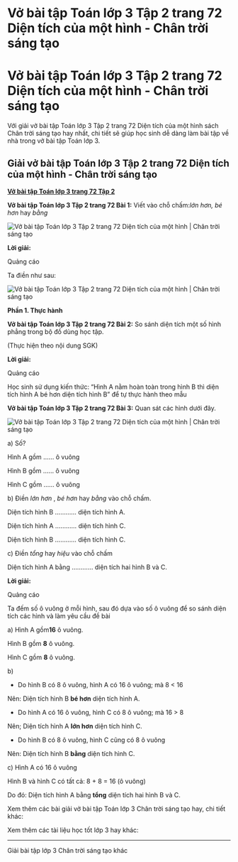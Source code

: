 # Vở bài tập Toán lớp 3 Tập 2 trang 72 Diện tích của một hình - Chân trời sáng tạo

# Vở bài tập Toán lớp 3 Tập 2 trang 72 Diện tích của một hình - Chân trời sáng tạo

Với giải vở bài tập Toán lớp 3 Tập 2 trang 72 Diện tích của một hình sách Chân trời sáng tạo hay nhất, chi tiết sẽ giúp học sinh dễ dàng làm bài tập về nhà trong vở bài tập Toán lớp 3.

## Giải vở bài tập Toán lớp 3 Tập 2 trang 72 Diện tích của một hình - Chân trời sáng tạo

[**Vở bài tập Toán lớp 3 trang 72 Tập 2**](https://vietjack.com/vbt-toan-3-ct/vbt-toan-lop-3-trang-72-tap-2.jsp)

**Vở bài tập Toán lớp 3 Tập 2 trang 72 Bài 1:** Viết vào chỗ chấm:_lớn hơn, bé hơn_ hay _bằng_

![Vở bài tập Toán lớp 3 Tập 2 trang 72 Diện tích của một hình | Chân trời sáng tạo](https://vietjack.com/vbt-toan-3-ct/images/dien-tich-cua-mot-hinh.PNG)

**Lời giải:**

Quảng cáo

Ta điền như sau:

![Vở bài tập Toán lớp 3 Tập 2 trang 72 Diện tích của một hình | Chân trời sáng tạo](https://vietjack.com/vbt-toan-3-ct/images/dien-tich-cua-mot-hinh-1.PNG)

**Phần 1. Thực hành**

**Vở bài tập Toán lớp 3 Tập 2 trang 72 Bài 2:** So sánh diện tích một số hình phẳng trong bộ đồ dùng học tập.

(Thực hiện theo nội dung SGK)

**Lời giải:**

Quảng cáo

Học sinh sử dụng kiến thức: “Hình A nằm hoàn toàn trong hình B thì diện tích hình A bé hơn diện tích hình B” để tự thực hành theo mẫu

**Vở bài tập Toán lớp 3 Tập 2 trang 72 Bài 3:** Quan sát các hình dưới đây.

![Vở bài tập Toán lớp 3 Tập 2 trang 72 Diện tích của một hình | Chân trời sáng tạo](https://vietjack.com/vbt-toan-3-ct/images/dien-tich-cua-mot-hinh-2.PNG)

a) Số?

Hình A gồm …… ô vuông

Hình B gồm …… ô vuông

Hình C gồm …… ô vuông

b) Điền _lớn hơn_ , _bé hơn_ hay _bằng_ vào chỗ chấm.

Diện tích hình B ………… diện tích hình A.

Diện tích hình A ………… diện tích hình C.

Diện tích hình B ………… diện tích hình C.

c) Điền _tổng_ hay _hiệu_ vào chỗ chấm

Diện tích hình A bằng ………… diện tích hai hình B và C.

**Lời giải:**

Quảng cáo

Ta đếm số ô vuông ở mỗi hình, sau đó dựa vào số ô vuông để so sánh diện tích các hình và làm yêu cầu đề bài

a) Hình A gồm**16** ô vuông.

Hình B gồm **8** ô vuông.

Hình C gồm **8** ô vuông.

b) 

* Do hình B có 8 ô vuông, hình A có 16 ô vuông; mà 8 < 16 

Nên: Diện tích hình B **bé hơn** diện tích hình A. 

* Do hình A có 16 ô vuông, hình C có 8 ô vuông; mà 16 > 8

Nên; Diện tích hình A **lớn hơn** diện tích hình C. 

* Do hình B có 8 ô vuông, hình C cũng có 8 ô vuông

Nên: Diện tích hình B **bằng** diện tích hình C. 

c) Hình A có 16 ô vuông

Hình B và hình C có tất cả: 8 + 8 = 16 (ô vuông)

Do đó: Diện tích hình A bằng **tổng** diện tích hai hình B và C. 

Xem thêm các bài giải vở bài tập Toán lớp 3 Chân trời sáng tạo hay, chi tiết khác:

Xem thêm các tài liệu học tốt lớp 3 hay khác:

* * *

Giải bài tập lớp 3 Chân trời sáng tạo khác
